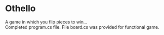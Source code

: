 # Othello
A game in which you flip pieces to win...<br/>
Completed program.cs file. File board.cs was provided for functional game. 

